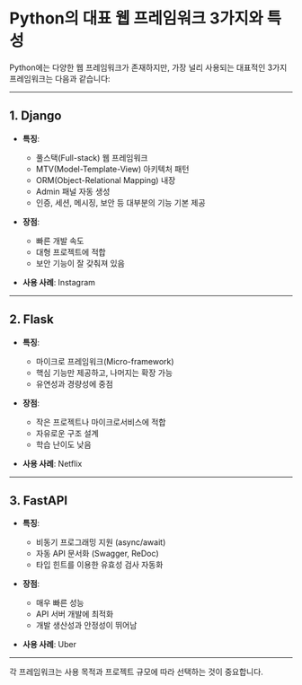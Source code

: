 # Python의 대표 웹 프레임워크 3가지와 특성

Python에는 다양한 웹 프레임워크가 존재하지만, 가장 널리 사용되는 대표적인 3가지 프레임워크는 다음과 같습니다:

---

## 1. Django

- **특징**:
  - 풀스택(Full-stack) 웹 프레임워크
  - MTV(Model-Template-View) 아키텍처 패턴
  - ORM(Object-Relational Mapping) 내장
  - Admin 패널 자동 생성
  - 인증, 세션, 메시징, 보안 등 대부분의 기능 기본 제공

- **장점**:
  - 빠른 개발 속도
  - 대형 프로젝트에 적합
  - 보안 기능이 잘 갖춰져 있음

- **사용 사례**: Instagram

---

## 2. Flask

- **특징**:
  - 마이크로 프레임워크(Micro-framework)
  - 핵심 기능만 제공하고, 나머지는 확장 가능
  - 유연성과 경량성에 중점

- **장점**:
  - 작은 프로젝트나 마이크로서비스에 적합
  - 자유로운 구조 설계
  - 학습 난이도 낮음

- **사용 사례**: Netflix

---

## 3. FastAPI

- **특징**:
  - 비동기 프로그래밍 지원 (async/await)
  - 자동 API 문서화 (Swagger, ReDoc)
  - 타입 힌트를 이용한 유효성 검사 자동화

- **장점**:
  - 매우 빠른 성능
  - API 서버 개발에 최적화
  - 개발 생산성과 안정성이 뛰어남

- **사용 사례**: Uber

---

각 프레임워크는 사용 목적과 프로젝트 규모에 따라 선택하는 것이 중요합니다.